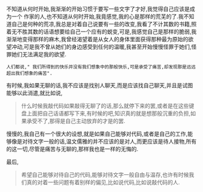 不知道从何时开始,我渐渐的开始习惯于要写一些文字了才好,我觉得自己应该是成为一个 作家的人,也不知道从何时开始,我竟感觉,我的心是那样的荒芜的了.我不知道自己是何种的荒凉,我总是对着自己说要有一些的改变,我看了不计其数的书籍,照着无不胜其数的话语想要给自己一个应有的蜕变,可是,我感觉自己是那样的脆弱,我渐渐地变得那样的麻木,我曾经渴望着是从女人的身体里面获得那种最为原始的欲望冲动,可是我不曾从她们的身边感受到任何的温暖,我甚至开始慢慢怪罪于她们,怪罪她们无法满足我的欲望.

```
人们都说," 我们所得到的快乐并没有我们想象中的那般快乐,可是承受了痛苦,却发现那是远远超出我们想象的痛苦".
```

有时候,我如果无聊的话,我不应该是找别人聊天,而是应该找自己聊天,并且是试图能够以此消遣,就比如说,

> 什么时候我敲代码如果敲得无聊了的话,那么就停下来的罢,或者是在这些键盘上面把自己话语都写下来,有时候的吧,知识真的就是想那般沉重的负担,如果承受不了,那得是自己主动放弃的才是的罢.

慢慢的,我自己有一个很大的设想,就是如果自己能够对代码,或者是自己的工作,能够像是对待文字一般的话,温文儒雅的并不应该的是对人,而更应该是待人接物,所有的这一切,尽管是痛苦与无聊的,那样我也是一样的无悔的.

最后,

> 希望自己能够对待自己的代码,能够对待文字一般自由与温存,也许有时候我们真的对着一些问题有着别样的偏见,比如说代码,比如说敲代码的人.